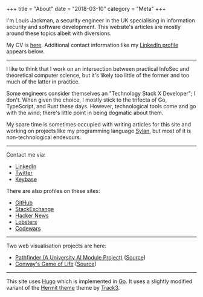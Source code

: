 +++
title = "About"
date = "2018-03-10"
category = "Meta"
+++

I'm Louis Jackman, a security engineer in the UK specialising in information
security and software development. This website's articles are mostly around
these topics albeit with diversions.

My CV is [here](/pages/louis-jackman-cv.pdf). Additional contact information
like my [LinkedIn profile](https://uk.linkedin.com/in/louis-jackman) appears
below.

---

I like to think that I work on an intersection between practical InfoSec and
theoretical computer science, but it's likely too little of the former and too
much of the latter in practice.

Some engineers consider themselves an "Technology Stack X Developer"; I don't.
When given the choice, I mostly stick to the trifecta of Go, TypeScript, and
Rust these days. However, technological tools come and go with the wind; there's
little point in being dogmatic about them.

My spare time is sometimes occupied with writing articles for this site and
working on projects like my programming language
[Sylan](https://github.com/LouisJackman/sylan), but most of it is
non-technological endevours.

---

Contact me via:

* [LinkedIn](https://uk.linkedin.com/in/louis-jackman)
* [Twitter](https://twitter.com/ljackman9)
* [Keybase](https://keybase.io/LouisJackman)

There are also profiles on these sites:

* [GitHub](https://github.com/LouisJackman)
* [StackExchange](https://stackoverflow.com/users/1816025/ljackman)
* [Hacker News](https://news.ycombinator.com/user?id=ljackman)
* [Lobsters](https://lobste.rs/u/ljackmanf)
* [Codewars](https://www.codewars.com/users/LouisJackman)

***

Two web visualisation projects are here:

* [Pathfinder (A University AI Module Project)](/projects/ai-pathfinding-project/index.htm) ([Source](https://github.com/LouisJackman/ai-pathfinding-project/blob/master/main.ts))
* [Conway's Game of Life](/projects/conways-game-of-life/index.htm) ([Source](https://github.com/LouisJackman/conways-game-of-life/blob/master/main.ts))

***

This site uses [Hugo](https://gohugo.io/) which is implemented in
[Go](https://golang.org/). It uses a slightly modified variant of the [Hermit
theme](https://github.com/Track3/hermit) theme by
[Track3](https://github.com/Track3).

